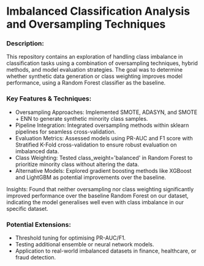 
# Imbalanced Classification Analysis and Oversampling Techniques

### Description:
This repository contains an exploration of handling class imbalance in classification tasks using a combination of oversampling techniques, hybrid methods, and model evaluation strategies. The goal was to determine whether synthetic data generation or class weighting improves model performance, using a Random Forest classifier as the baseline.

### Key Features & Techniques:

- Oversampling Approaches: Implemented SMOTE, ADASYN, and SMOTE + ENN to generate synthetic minority class samples.
- Pipeline Integration: Integrated oversampling methods within sklearn pipelines for seamless cross-validation.
- Evaluation Metrics: Assessed models using PR-AUC and F1 score with Stratified K-Fold cross-validation to ensure robust evaluation on imbalanced data.
- Class Weighting: Tested class_weight='balanced' in Random Forest to prioritize minority class without altering the data.
- Alternative Models: Explored gradient boosting methods like XGBoost and LightGBM as potential improvements over the baseline.

Insights: Found that neither oversampling nor class weighting significantly improved performance over the baseline Random Forest on our dataset, indicating the model generalises well even with class imbalance in our specific dataset.

### Potential Extensions:

- Threshold tuning for optimising PR-AUC/F1.
- Testing additional ensemble or neural network models.
- Application to real-world imbalanced datasets in finance, healthcare, or fraud detection.
